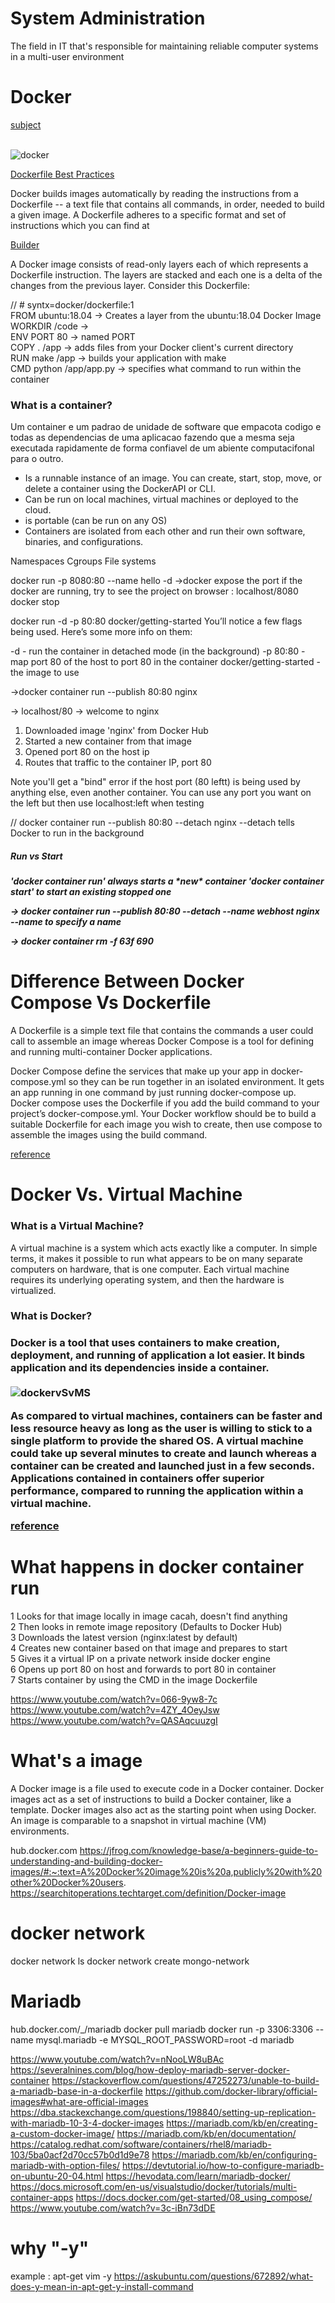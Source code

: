 # System Administration
The field in IT that's responsible for maintaining reliable
computer systems in a multi-user environment

# Docker 
<a href="Inception/img/docker_1.png"> subject </a>
<div style="display: inline_block"><br/>
  <img align="center" alt="docker" src="img/docker_1.png" />
</div>

<a href="https://docs.docker.com/develop/develop-images/dockerfile_best-practices/">Dockerfile Best Practices</a>

Docker builds images automatically by reading the instructions from a 
Dockerfile -- a text file that contains all commands, in order, 
needed to build a given image. A Dockerfile adheres to a specific 
format and set of instructions which you can find at

<a href="https://docs.docker.com/engine/reference/builder/">Builder</a>

A Docker image consists of read-only layers each of which represents 
a Dockerfile instruction. The layers are stacked and each one is
a delta of the changes from the previous layer. Consider this Dockerfile:

<p>// # syntx=docker/dockerfile:1<br>
FROM ubuntu:18.04 -> Creates a layer from the ubuntu:18.04 Docker Image<br>
WORKDIR /code -> <br>
ENV PORT 80  ->  named PORT <br>
COPY . /app -> adds files from your Docker client's current directory<br>
RUN  make /app -> builds your application with make<br>
CMD python /app/app.py -> specifies what command to run within the container</p>

<h3>What is a container?</h3>
Um container e um padrao de unidade de software que empacota codigo e todas
as dependencias de uma aplicacao fazendo que a mesma seja executada rapidamente 
de forma confiavel de um abiente computacifonal para o outro.
<ul>
    <li>
        Is a runnable instance of an image. You can create, start, stop, move, 
        or delete a container using the DockerAPI or CLI.
    </li>
    <li>
        Can be run on local machines, virtual machines or deployed to the cloud.
    </li>
    <li>
       is portable (can be run on any OS)
    </li>
    <li>
       Containers are isolated from each other and run their own software, 
       binaries, and configurations.
    </li>
</ul>

Namespaces
Cgroups
File systems

docker run -p 8080:80 --name hello -d <name of image>  ->docker expose the port 
if the docker are running, try to see the project on browser :
localhost/8080
docker stop

docker run -d -p 80:80 docker/getting-started
You’ll notice a few flags being used. Here’s some more info on them:

-d - run the container in detached mode (in the background)
-p 80:80 - map port 80 of the host to port 80 in the container
docker/getting-started - the image to use

->docker container run --publish 80:80 nginx

-> localhost/80 -> welcome to nginx

1. Downloaded image 'nginx' from Docker Hub
2. Started a new container from that image
3. Opened port 80 on the host ip
4. Routes that traffic to the container IP, port 80

Note
you'll get a "bind" error if the host port (80 leftt) is being used by anything
else, even another container.
You can use any port you want on the left but then use localhost:left when testing


// docker container run --publish 80:80 --detach nginx
--detach tells Docker to run in the background

<h5><b>Run vs Start</b><h5>
'docker container run' always starts a *new* container
'docker container start' to start an existing stopped one

-> docker container run --publish 80:80 --detach --name webhost nginx
--name to specify a name

-> docker container rm -f 63f 690

# Difference Between Docker Compose Vs Dockerfile
A Dockerfile is a simple text file that contains the commands
a user could call to assemble an image whereas Docker Compose
is a tool for defining and running multi-container Docker 
applications.

Docker Compose define the services that make up your app in
docker-compose.yml so they can be run together in an isolated
environment. It gets an app running in one command by just running
docker-compose up. Docker compose uses the Dockerfile if you add
the build command to your project’s docker-compose.yml. 
Your Docker workflow should be to build a suitable Dockerfile
for each image you wish to create, then use compose to assemble
the images using the build command.

<a href="https://dockerlabs.collabnix.com/beginners/difference-compose-dockerfile.html#:~:text=A%20Dockerfile%20is%20a%20simple,your%20app%20in%20docker%2Dcompose.">reference</a>

# Docker Vs. Virtual Machine
<h3><b>What is a Virtual Machine?</b></h3>
A virtual machine is a system which acts exactly like a computer.
In simple terms, it makes it possible to run what appears to be on
many separate computers on hardware, that is one computer. 
Each virtual machine requires its underlying operating system,
and then the hardware is virtualized.

<h3><b>What is Docker?</b><h3>
Docker is a tool that uses containers to make creation, deployment,
and running of application a lot easier. It binds application and
its dependencies inside a container.

<div style="display: inline_block"><br/>
  <img align="center" alt="dockervSvMS" src="img/dockerVsVms.png" />
</div>

As compared to virtual machines, containers can be faster 
and less resource heavy as long as the user is willing to
stick to a single platform to provide the shared OS.
A virtual machine could take up several minutes to create
and launch whereas a container can be created and launched
just in a few seconds. Applications contained in containers
offer superior performance, compared to running the 
application within a virtual machine.

<a href="https://dockerlabs.collabnix.com/beginners/difference-docker-vm.html">reference</a>


# What happens in docker container run
<p>1 Looks for that image locally in image cacah, doesn't find anything<br>
2 Then looks in remote image repository (Defaults to Docker Hub)<br>
3 Downloads the latest version (nginx:latest by default)<br>
4 Creates new container based on that image and prepares to start<br>
5 Gives it a virtual IP on a private network inside docker engine<br>
6 Opens up port 80 on host and forwards to port 80 in container<br>
7 Starts container by using the CMD in the image Dockerfile</p>

https://www.youtube.com/watch?v=066-9yw8-7c
https://www.youtube.com/watch?v=4ZY_4OeyJsw
https://www.youtube.com/watch?v=QASAqcuuzgI

# What's a image
A Docker image is a file used to execute code in a 
Docker container. Docker images act as a set of instructions 
to build a Docker container, like a template.
Docker images also act as the starting point when using Docker.
An image is comparable to a snapshot in virtual machine (VM)
environments.

hub.docker.com
https://jfrog.com/knowledge-base/a-beginners-guide-to-understanding-and-building-docker-images/#:~:text=A%20Docker%20image%20is%20a,publicly%20with%20other%20Docker%20users.
https://searchitoperations.techtarget.com/definition/Docker-image

# docker network
docker network ls
docker network create mongo-network

# Mariadb
hub.docker.com/_/mariadb
docker pull mariadb
docker run -p 3306:3306 --name mysql.mariadb -e MYSQL_ROOT_PASSWORD=root -d mariadb

https://www.youtube.com/watch?v=nNooLW8uBAc
https://severalnines.com/blog/how-deploy-mariadb-server-docker-container
https://stackoverflow.com/questions/47252273/unable-to-build-a-mariadb-base-in-a-dockerfile
https://github.com/docker-library/official-images#what-are-official-images
https://dba.stackexchange.com/questions/198840/setting-up-replication-with-mariadb-10-3-4-docker-images
https://mariadb.com/kb/en/creating-a-custom-docker-image/
https://mariadb.com/kb/en/documentation/
https://catalog.redhat.com/software/containers/rhel8/mariadb-103/5ba0acf2d70cc57b0d1d9e78
https://mariadb.com/kb/en/configuring-mariadb-with-option-files/
https://devtutorial.io/how-to-configure-mariadb-on-ubuntu-20-04.html
https://hevodata.com/learn/mariadb-docker/
https://docs.microsoft.com/en-us/visualstudio/docker/tutorials/multi-container-apps
https://docs.docker.com/get-started/08_using_compose/
https://www.youtube.com/watch?v=3c-iBn73dDE

# why "-y"
example :
apt-get vim -y
https://askubuntu.com/questions/672892/what-does-y-mean-in-apt-get-y-install-command


